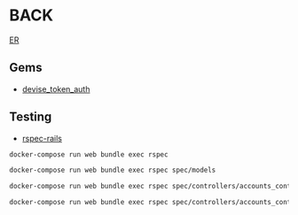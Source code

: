 # BACK

[ER](https://drive.google.com/file/d/1KcrZQ3ejE4QzUY7tAJzDBRrklgK9Sui4/view?usp=sharing)

## Gems

- [devise_token_auth](https://github.com/lynndylanhurley/devise_token_auth)

## Testing

- [rspec-rails](https://github.com/rspec/rspec-rails)

```sh
docker-compose run web bundle exec rspec

docker-compose run web bundle exec rspec spec/models

docker-compose run web bundle exec rspec spec/controllers/accounts_controller_spec.rb

docker-compose run web bundle exec rspec spec/controllers/accounts_controller_spec.rb:8
```
